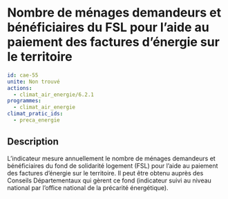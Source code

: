 # Nombre de ménages demandeurs et bénéficiaires du FSL pour l’aide au paiement des factures d’énergie sur le territoire
```yaml
id: cae-55
unite: Non trouvé
actions:
  - climat_air_energie/6.2.1
programmes:
  - climat_air_energie
climat_pratic_ids:
  - preca_energie
```
## Description
L’indicateur mesure annuellement le nombre de ménages demandeurs et bénéficiaires du fond de solidarité logement (FSL) pour l’aide au paiement des factures d’énergie sur le territoire. Il peut être obtenu auprès des Conseils Départementaux qui gèrent ce fond (indicateur suivi au niveau national par l’office national de la précarité énergétique).




